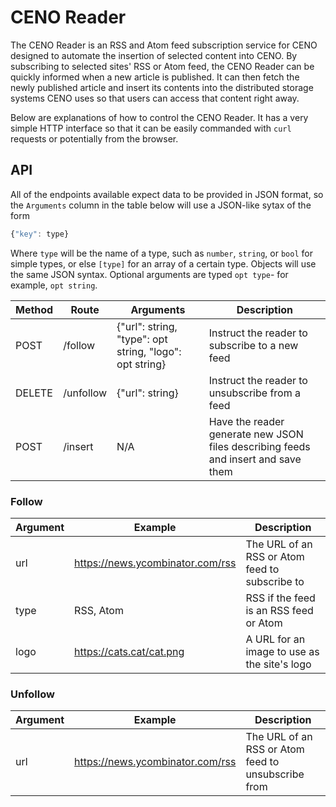 # CENO Reader

The CENO Reader is an RSS and Atom feed subscription service for CENO designed to
automate the insertion of selected content into CENO.  By subscribing to selected
sites' RSS or Atom feed, the CENO Reader can be quickly informed when a new article
is published.  It can then fetch the newly published article and insert its contents
into the distributed storage systems CENO uses so that users can access that content
right away.

Below are explanations of how to control the CENO Reader.  It has a very simple HTTP
interface so that it can be easily commanded with `curl` requests or potentially
from the browser.

## API

All of the endpoints available expect data to be provided in JSON format, so the
`Arguments` column in the table below will use a JSON-like sytax of the form

```js
{"key": type}
```

Where `type` will be the name of a type, such as `number`, `string`, or `bool` for
simple types, or else `[type]` for an array of a certain type. Objects will use the
same JSON syntax.  Optional arguments are typed `opt type`- for example, `opt string`.

Method | Route     | Arguments | Description
-------|-----------|-----------|------------
POST   | /follow   | {"url": string, "type": opt string, "logo": opt string} | Instruct the reader to subscribe to a new feed
DELETE | /unfollow | {"url": string} | Instruct the reader to unsubscribe from a feed
POST   | /insert   | N/A       | Have the reader generate new JSON files describing feeds and insert and save them

### Follow

Argument | Example                          | Description
---------|----------------------------------|-------------
url      | https://news.ycombinator.com/rss | The URL of an RSS or Atom feed to subscribe to
type     | RSS, Atom                        | RSS if the feed is an RSS feed or Atom
logo     | https://cats.cat/cat.png         | A URL for an image to use as the site's logo

### Unfollow

Argument | Example                          | Description
---------|----------------------------------|-------------
url      | https://news.ycombinator.com/rss | The URL of an RSS or Atom feed to unsubscribe from

